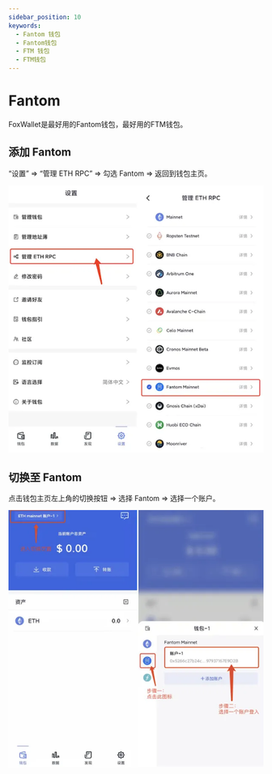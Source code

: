 ```yaml
---
sidebar_position: 10
keywords:
  - Fantom 钱包
  - Fantom钱包
  - FTM 钱包
  - FTM钱包
---
```


# Fantom

FoxWallet是最好用的Fantom钱包，最好用的FTM钱包。

## 添加 Fantom

“设置” => “管理 ETH RPC” => 勾选 Fantom => 返回到钱包主页。

![](../img/add-fantom.webp)

## 切换至 Fantom

点击钱包主页左上角的切换按钮 => 选择 Fantom => 选择一个账户。

![](../img/switch-fantom.webp)